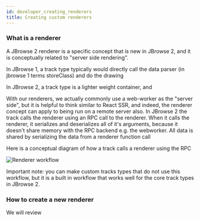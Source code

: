 ```yaml
---
id: developer_creating_renderers
title: Creating custom renderers
---
```


### What is a renderer

A JBrowse 2 renderer is a specific concept that is new in JBrowse 2, and it
is conceptually related to "server side rendering".

In JBrowse 1, a track type typically would directly call the data parser (in
jbrowse 1 terms storeClass) and do the drawing

In JBrowse 2, a track type is a lighter weight container, and

With our renderers, we actually
commonly use a web-worker as the "server side", but it is helpful to think
similar to React SSR, and indeed, the renderer concept can apply to being run
on a remote server also.
In JBrowse 2 the track calls the renderer using an RPC call to the renderer.
When it calls the renderer, it serializes and deserializes all of it's
arguments, because it doesn't share memory with the RPC backend e.g. the
webworker. All data is shared by serializing the data from a renderer function
call

Here is a conceptual diagram of how a track calls a renderer using the RPC

![Renderer workflow](../img/renderer.png)

Important note: you can make custom tracks types that do not use this workflow,
but it is a built in workflow that works well for the core track types in
JBrowse 2.

### How to create a new renderer

We will review

